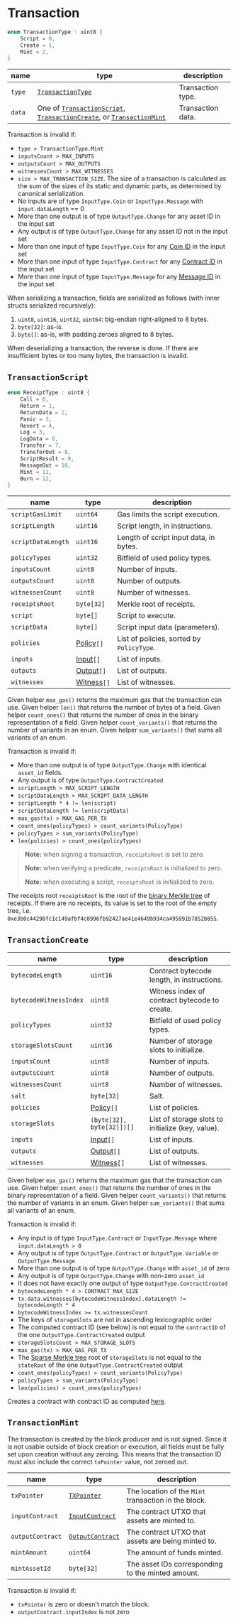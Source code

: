 # Transaction

```c++
enum TransactionType : uint8 {
    Script = 0,
    Create = 1,
    Mint = 2,
}
```

| name   | type                                                                                                                            | description       |
|--------|---------------------------------------------------------------------------------------------------------------------------------|-------------------|
| `type` | [`TransactionType`](#transaction)                                                                                                 | Transaction type. |
| `data` | One of [`TransactionScript`](#transactionscript), [`TransactionCreate`](#transactioncreate), or [`TransactionMint`](#transactionmint) | Transaction data. |

Transaction is invalid if:

- `type > TransactionType.Mint`
- `inputsCount > MAX_INPUTS`
- `outputsCount > MAX_OUTPUTS`
- `witnessesCount > MAX_WITNESSES`
- `size > MAX_TRANSACTION_SIZE`. The size of a transaction is calculated as the sum of the sizes of its static and dynamic parts, as determined by canonical serialization.
- No inputs are of type `InputType.Coin` or `InputType.Message` with `input.dataLength` == 0
- More than one output is of type `OutputType.Change` for any asset ID in the input set
- Any output is of type `OutputType.Change` for any asset ID not in the input set
- More than one input of type `InputType.Coin` for any [Coin ID](../identifiers/utxo-id.md#coin-id) in the input set
- More than one input of type `InputType.Contract` for any [Contract ID](../identifiers/utxo-id.md#contract-id) in the input set
- More than one input of type `InputType.Message` for any [Message ID](../identifiers/utxo-id.md#message-id) in the input set

When serializing a transaction, fields are serialized as follows (with inner structs serialized recursively):

1. `uint8`, `uint16`, `uint32`, `uint64`: big-endian right-aligned to 8 bytes.
1. `byte[32]`: as-is.
1. `byte[]`: as-is, with padding zeroes aligned to 8 bytes.

When deserializing a transaction, the reverse is done. If there are insufficient bytes or too many bytes, the transaction is invalid.

## `TransactionScript`

```c++
enum ReceiptType : uint8 {
    Call = 0,
    Return = 1,
    ReturnData = 2,
    Panic = 3,
    Revert = 4,
    Log = 5,
    LogData = 6,
    Transfer = 7,
    TransferOut = 8,
    ScriptResult = 9,
    MessageOut = 10,
    Mint = 11,
    Burn = 12,
}
```

| name               | type                        | description                             |
|--------------------|-----------------------------|-----------------------------------------|
| `scriptGasLimit`   | `uint64`                    | Gas limits the script execution.        |
| `scriptLength`     | `uint16`                    | Script length, in instructions.         |
| `scriptDataLength` | `uint16`                    | Length of script input data, in bytes.  |
| `policyTypes`      | `uint32`                    | Bitfield of used policy types.          |
| `inputsCount`      | `uint8`                     | Number of inputs.                       |
| `outputsCount`     | `uint8`                     | Number of outputs.                      |
| `witnessesCount`   | `uint8`                     | Number of witnesses.                    |
| `receiptsRoot`     | `byte[32]`                  | Merkle root of receipts.                |
| `script`           | `byte[]`                    | Script to execute.                      |
| `scriptData`       | `byte[]`                    | Script input data (parameters).         |
| `policies`         | [Policy](./policy.md)`[]`   | List of policies, sorted by `PolicyType`. |
| `inputs`           | [Input](./input.md)`[]`     | List of inputs.                         |
| `outputs`          | [Output](./output.md)`[]`   | List of outputs.                        |
| `witnesses`        | [Witness](./witness.md)`[]` | List of witnesses.                      |

Given helper `max_gas()` returns the maximum gas that the transaction can use.
Given helper `len()` that returns the number of bytes of a field.
Given helper `count_ones()` that returns the number of ones in the binary representation of a field.
Given helper `count_variants()` that returns the number of variants in an enum.
Given helper `sum_variants()` that sums all variants of an enum.

Transaction is invalid if:

- More than one output is of type `OutputType.Change` with identical `asset_id` fields.
- Any output is of type `OutputType.ContractCreated`
- `scriptLength > MAX_SCRIPT_LENGTH`
- `scriptDataLength > MAX_SCRIPT_DATA_LENGTH`
- `scriptLength * 4 != len(script)`
- `scriptDataLength != len(scriptData)`
- `max_gas(tx) > MAX_GAS_PER_TX`
- `count_ones(policyTypes) > count_variants(PolicyType)`
- `policyTypes > sum_variants(PolicyType)`
- `len(policies) > count_ones(policyTypes)`

> **Note:** when signing a transaction, `receiptsRoot` is set to zero.
>
> **Note:** when verifying a predicate, `receiptsRoot` is initialized to zero.
>
> **Note:** when executing a script, `receiptsRoot` is initialized to zero.

The receipts root `receiptsRoot` is the root of the [binary Merkle tree](../protocol/cryptographic-primitives.md#binary-merkle-tree) of receipts. If there are no receipts, its value is set to the root of the empty tree, i.e. `0xe3b0c44298fc1c149afbf4c8996fb92427ae41e4649b934ca495991b7852b855`.

## `TransactionCreate`

| name                   | type                        | description                                       |
|------------------------|-----------------------------|---------------------------------------------------|
| `bytecodeLength`       | `uint16`                    | Contract bytecode length, in instructions.        |
| `bytecodeWitnessIndex` | `uint8`                     | Witness index of contract bytecode to create.     |
| `policyTypes`          | `uint32`                    | Bitfield of used policy types.                    |
| `storageSlotsCount`    | `uint16`                    | Number of storage slots to initialize.            |
| `inputsCount`          | `uint8`                     | Number of inputs.                                 |
| `outputsCount`         | `uint8`                     | Number of outputs.                                |
| `witnessesCount`       | `uint8`                     | Number of witnesses.                              |
| `salt`                 | `byte[32]`                  | Salt.                                             |
| `policies`             | [Policy](./policy.md)`[]`   | List of policies.                                 |
| `storageSlots`         | `(byte[32], byte[32]])[]`   | List of storage slots to initialize (key, value). |
| `inputs`               | [Input](./input.md)`[]`     | List of inputs.                                   |
| `outputs`              | [Output](./output.md)`[]`   | List of outputs.                                  |
| `witnesses`            | [Witness](./witness.md)`[]` | List of witnesses.                                |

Given helper `max_gas()` returns the maximum gas that the transaction can use.
Given helper `count_ones()` that returns the number of ones in the binary representation of a field.
Given helper `count_variants()` that returns the number of variants in an enum.
Given helper `sum_variants()` that sums all variants of an enum.

Transaction is invalid if:

- Any input is of type `InputType.Contract` or `InputType.Message` where `input.dataLength > 0`
- Any output is of type `OutputType.Contract` or `OutputType.Variable` or `OutputType.Message`
- More than one output is of type `OutputType.Change` with `asset_id` of zero
- Any output is of type `OutputType.Change` with non-zero `asset_id`
- It does not have exactly one output of type `OutputType.ContractCreated`
- `bytecodeLength * 4 > CONTRACT_MAX_SIZE`
- `tx.data.witnesses[bytecodeWitnessIndex].dataLength != bytecodeLength * 4`
- `bytecodeWitnessIndex >= tx.witnessesCount`
- The keys of `storageSlots` are not in ascending lexicographic order
- The computed contract ID (see below) is not equal to the `contractID` of the one `OutputType.ContractCreated` output
- `storageSlotsCount > MAX_STORAGE_SLOTS`
- `max_gas(tx) > MAX_GAS_PER_TX`
- The [Sparse Merkle tree](../protocol/cryptographic-primitives.md#sparse-merkle-tree) root of `storageSlots` is not equal to the `stateRoot` of the one `OutputType.ContractCreated` output
- `count_ones(policyTypes) > count_variants(PolicyType)`
- `policyTypes > sum_variants(PolicyType)`
- `len(policies) > count_ones(policyTypes)`

Creates a contract with contract ID as computed [here](../identifiers/contract-id.md).

## `TransactionMint`

The transaction is created by the block producer and is not signed. Since it is not usable outside of block creation or execution, all fields must be fully set upon creation without any zeroing.
This means that the transaction ID must also include the correct `txPointer` value, not zeroed out.

| name             | type                          | description                                          |
|------------------|-------------------------------|------------------------------------------------------|
| `txPointer`      | [`TXPointer`](./tx-pointer.md)  | The location of the `Mint` transaction in the block. |
| `inputContract`  | [`InputContract`](./input.md)   | The contract UTXO that assets are minted to.         |
| `outputContract` | [`OutputContract`](./output.md) | The contract UTXO that assets are being minted to.   |
| `mintAmount`     | `uint64`                      | The amount of funds minted.                          |
| `mintAssetId`    | `byte[32]`                    | The asset IDs corresponding to the minted amount.    |

Transaction is invalid if:

- `txPointer` is zero or doesn't match the block.
- `outputContract.inputIndex` is not zero
